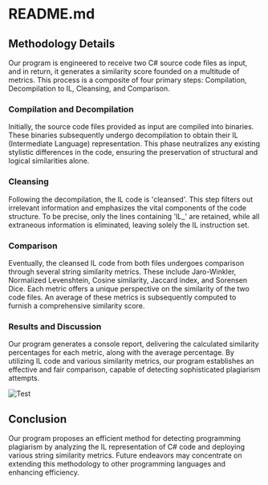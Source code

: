 # README.md

## Methodology Details

Our program is engineered to receive two C# source code files as input, and in return, it generates a similarity score founded on a multitude of metrics. This process is a composite of four primary steps: Compilation, Decompilation to IL, Cleansing, and Comparison.

### Compilation and Decompilation

Initially, the source code files provided as input are compiled into binaries. These binaries subsequently undergo decompilation to obtain their IL (Intermediate Language) representation. This phase neutralizes any existing stylistic differences in the code, ensuring the preservation of structural and logical similarities alone.

### Cleansing

Following the decompilation, the IL code is 'cleansed'. This step filters out irrelevant information and emphasizes the vital components of the code structure. To be precise, only the lines containing 'IL_' are retained, while all extraneous information is eliminated, leaving solely the IL instruction set.

### Comparison

Eventually, the cleansed IL code from both files undergoes comparison through several string similarity metrics. These include Jaro-Winkler, Normalized Levenshtein, Cosine similarity, Jaccard index, and Sorensen Dice. Each metric offers a unique perspective on the similarity of the two code files. An average of these metrics is subsequently computed to furnish a comprehensive similarity score.

### Results and Discussion

Our program generates a console report, delivering the calculated similarity percentages for each metric, along with the average percentage. By utilizing IL code and various similarity metrics, our program establishes an effective and fair comparison, capable of detecting sophisticated plagiarism attempts.

![Test](https://github.com/Suzuki-Sotaro/EINIS-project/assets/39415489/4d4b2b8a-01eb-40b4-9656-efd709cff999)


## Conclusion

Our program proposes an efficient method for detecting programming plagiarism by analyzing the IL representation of C# code and deploying various string similarity metrics. Future endeavors may concentrate on extending this methodology to other programming languages and enhancing efficiency.
